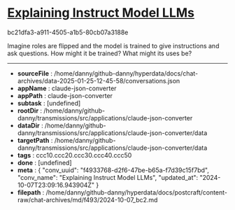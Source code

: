 # [Explaining Instruct Model LLMs](https://claude.ai/chat/f4933768-d2f6-47be-b65a-f7d39c15f7bd)

bc21dfa3-a911-4505-a1b5-80cb07a3188e

Imagine roles are flipped and the model is trained to give instructions and ask questions. How might it be trained? What might its uses be?

---

* **sourceFile** : /home/danny/github-danny/hyperdata/docs/chat-archives/data-2025-01-25-12-45-58/conversations.json
* **appName** : claude-json-converter
* **appPath** : claude-json-converter
* **subtask** : [undefined]
* **rootDir** : /home/danny/github-danny/transmissions/src/applications/claude-json-converter
* **dataDir** : /home/danny/github-danny/transmissions/src/applications/claude-json-converter/data
* **targetPath** : /home/danny/github-danny/transmissions/src/applications/claude-json-converter/data
* **tags** : ccc10.ccc20.ccc30.ccc40.ccc50
* **done** : [undefined]
* **meta** : {
  "conv_uuid": "f4933768-d2f6-47be-b65a-f7d39c15f7bd",
  "conv_name": "Explaining Instruct Model LLMs",
  "updated_at": "2024-10-07T23:09:16.943904Z"
}
* **filepath** : /home/danny/github-danny/hyperdata/docs/postcraft/content-raw/chat-archives/md/f493/2024-10-07_bc2.md